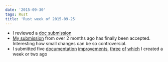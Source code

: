 ```yaml
---
date: '2015-09-30'
tags: Rust
title: 'Rust week of 2015-09-25'
---
```


-   I reviewed a [doc submission]
-   [My submission] from over 2 months ago has finally been accepted.
    Interesting how small changes can be so controversial.
-   I submitted five [documentation][] [improvements], [three][] [of][]
    [which] I created a week or two ago

  [doc submission]: https://github.com/rust-lang/rust/pull/28743
  [My submission]: https://github.com/rust-lang/rust/pull/27273
  [documentation]: https://github.com/rust-lang/rust/pull/28745
  [improvements]: https://github.com/rust-lang/rust/pull/28749
  [three]: https://github.com/rust-lang/rust/pull/28770
  [of]: https://github.com/rust-lang/rust/pull/28771
  [which]: https://github.com/rust-lang/rust/pull/28772
